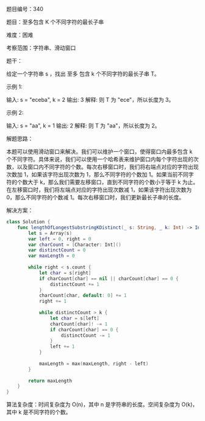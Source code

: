 题目编号：340

题目：至多包含 K 个不同字符的最长子串

难度：困难

考察范围：字符串、滑动窗口

题干：

给定一个字符串 s ，找出 至多 包含 k 个不同字符的最长子串 T。

示例 1:

输入: s = "eceba", k = 2
输出: 3
解释: 则 T 为 "ece"，所以长度为 3。

示例 2:

输入: s = "aa", k = 1
输出: 2
解释: 则 T 为 "aa"，所以长度为 2。

解题思路：

本题可以使用滑动窗口来解决。我们可以维护一个窗口，使得窗口内最多包含 k 个不同字符。具体来说，我们可以使用一个哈希表来维护窗口内每个字符出现的次数，以及窗口内不同字符的个数。每次右移窗口时，我们将右端点对应的字符出现次数加 1，如果该字符出现次数为 1，那么不同字符的个数加 1。如果当前不同字符的个数大于 k，那么我们需要左移窗口，直到不同字符的个数小于等于 k 为止。在左移窗口时，我们将左端点对应的字符出现次数减 1，如果该字符出现次数为 0，那么不同字符的个数减 1。每次右移窗口时，我们更新最长子串的长度。

解决方案：

```swift
class Solution {
    func lengthOfLongestSubstringKDistinct(_ s: String, _ k: Int) -> Int {
        let s = Array(s)
        var left = 0, right = 0
        var charCount = [Character: Int]()
        var distinctCount = 0
        var maxLength = 0
        
        while right < s.count {
            let char = s[right]
            if charCount[char] == nil || charCount[char] == 0 {
                distinctCount += 1
            }
            charCount[char, default: 0] += 1
            right += 1
            
            while distinctCount > k {
                let char = s[left]
                charCount[char]! -= 1
                if charCount[char] == 0 {
                    distinctCount -= 1
                }
                left += 1
            }
            
            maxLength = max(maxLength, right - left)
        }
        
        return maxLength
    }
}
```

算法复杂度：时间复杂度为 O(n)，其中 n 是字符串的长度。空间复杂度为 O(k)，其中 k 是不同字符的个数。